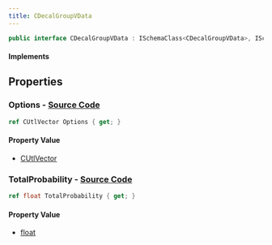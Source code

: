 ```yaml
---
title: CDecalGroupVData
---
```


```csharp
public interface CDecalGroupVData : ISchemaClass<CDecalGroupVData>, ISchemaField, ISchemaClass, INativeHandle
```

#### Implements

## Properties

### **Options** - [Source Code](https://github.com/swiftly-solution/swiftlys2/blob/main/managed/src/SwiftlyS2.Generated/Schemas/Interfaces/CDecalGroupVData.cs#L17)

```csharp
ref CUtlVector Options { get; }
```

#### Property Value

- [CUtlVector](/docs/api/)

### **TotalProbability** - [Source Code](https://github.com/swiftly-solution/swiftlys2/blob/main/managed/src/SwiftlyS2.Generated/Schemas/Interfaces/CDecalGroupVData.cs#L19)

```csharp
ref float TotalProbability { get; }
```

#### Property Value

- [float](https://learn.microsoft.com/dotnet/api/system.single)

